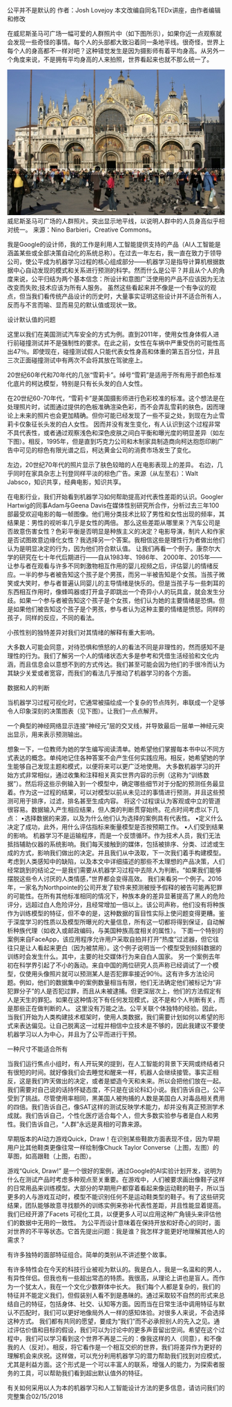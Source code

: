 公平并不是默认的
作者：Josh Lovejoy
本文改编自同名TEDx讲座，由作者编辑和修改

在威尼斯圣马可广场一幅可爱的人群照片中（如下图所示），如果你近一点观察就会发现一些奇怪的事情。每个人的头部都大致沿着同一条地平线。很奇怪，世界上每个人的身高都不一样对吧？这种错觉发生是因为摄影师有着平均身高。从另外一个角度来说，不是拥有平均身高的人来拍照，世界看起来也就不那么统一了。

![image](https://github.com/jdcloudcom/Image/blob/master/1.jpg)
威尼斯圣马可广场的人群照片。突出显示地平线，以说明人群中的人员身高似乎相对统一。
来源：Nino Barbieri，Creative Commons。

我是Google的设计师，我的工作是利用人工智能提供支持的产品（AI人工智能是涵盖某些或全部决策自动化的系统总称）。在过去一年左右，我一直在致力于领导公司，使公平成为机器学习过程的核心组成部分——机器学习是指导计算机根据数据中心自动发现的模式和关系进行预测的科学。然而什么是公平？并且从个人的角度来说，公平归结为两个基本信念：所设计和意图广泛使用的产品不应该因为无法改变而失败;技术应该为所有人服务。
虽然这些看起来并不像是一个有争议的观点，但当我们看传统产品设计的历史时，大量事实证明这些设计并不适合所有人，反而与不言而喻、显而易见的默认值或现状一致。

设计默认值的问题

这里以我们在美国测试汽车安全的方式为例。直到2011年，使用女性身体假人进行前碰撞测试并不是强制性的要求。在此之前，女性在车祸中严重受伤的可能性高出47％。即使现在，碰撞测试假人只能代表女性身高和体重的第五百分位，并且三次正面碰撞测试中有两次不会将其放在驾驶座上。
 
20世纪60年代和70年代的几张“雪莉卡”。绰号“雪莉”是适用于所有用于颜色标准化底片的柯达模型，特别是只有长头发的白人女性。

在20世纪60-70年代，“雪莉卡”是美国摄影师进行色彩校准的标准。这个想法是在处理照片时，试图通过提供的色板准确渲染色彩，而不会弄乱雪莉的肤色，因而理论上未来的照片也会更加精确。但你可能已经发现了一些不妥之处，到现在为止雪莉卡仅象征长头发的白人女性。
因而并没有发生变化，有人认识到这个过程非常不具代表性，或者通过观察浅色和深色皮肤之间白平衡和曝光度的明显差异（如左下图）。相反，1995年，但是直到巧克力公司和木制家具制造商向柯达抱怨印刷广告中可见的棕色有限光谱之后，柯达黄金公司的消费市场发生了变化。

 
左边，20世纪70年代的照片显示了肤色较暗的人在电影表现上的差异。
右边，几乎同时在家具杂志上刊登同样平淡的棕色广告。来源（从左至右）：Walt Jabsco，知识共享，经典电影，知识共享。

在电影行业，我们开始看到机器学习如何帮助提高对代表性差距的认识。Googler Hartwig的同事Adam与Geena Davis在媒体性别研究所合作，分析过去三年100部最受欢迎电影的每一帧图像。他们用分类技术比较了男性和女性出现的频率，其结果是：男性的视听率几乎是女性的两倍。
那么这些差距从哪里来？汽车公司是否故意伤害女性？色彩平衡是否明显是种族主义的决定？电影导演，制片人和作家是否试图故意边缘化女性？我选择另一个答案。我相信这些是理性行为者做出他们认为是明显决定的行为，因为他们符合默认值。
让我们再看一个例子。康奈尔大学的研究在七十年代后期进行——自从1983年、1986年、 2000年、2015年——让参与者在观看与许多不同刺激物相互作用的婴儿视频之后，评估婴儿的情绪反应。一半的参与者被告知这个孩子是个男孩，而另一半被告知是个女孩。当孩子微笑或大笑时，参与者普遍认同婴儿的主导情绪是快乐的。但是当孩子与一些刺耳的东西相互作用时，像蜂鸣器或打开盒子即跳出一个奇异小人的玩具盒，就会发生分歧。如果一个参与者被告知这个孩子是个女孩，他们认为她的主要情绪是恐惧。但是如果他们被告知这个孩子是个男孩，参与者认为这种主要的情绪是愤怒。同样的孩子，同样的反应，不同的看法。

  
小孩性别的独特差异对我们对其情绪的解释有重大影响。

大多数人可能会同意，对待恐惧和愤怒的人的看法不同是非理性的，然而感知不是理性的行为。我们了解另一个人的情绪状态大多是参考和凭借生活经验和文化内涵，而且信息会以意想不到的方式传达。我们甚至可能会因为他们的手很冷而认为其缺少关爱或者宽容，而我们的看法几乎推动了机器学习的各个方面。

数据和人的判断

当机器学习过程可视化时，它通常被描绘成一个复杂的节点阵列，串联成一个足够令人印象深刻的决策图表（见下图）。让我们一点点解开。
  
一个典型的神经网络显示连接“神经元”层的交叉线，并导致最后一层单一神经元突出显示，用来表示预测输出。

想象一下，一位教师为她的学生编写阅读清单。她希望他们掌握每本书中以不同方式表达的概念。单纯地记住各种答案不会产生任何实践应用。相反，她希望她的学生能够自己发现主题和模式，以便将来可以更广泛地使用。
大多数机器学习的开始方式非常相似，通过收集和注释相关真实世界内容的示例（这称为“训练数据”）。然后将这些示例输入到一个模型中，确定哪些细节对于分配的预测任务最显着。作为这一过程的结果，可以对模型以前从未见过的事情进行预测，并且这些预测可用于排序，过滤，排名甚至生成内容。
将这个过程误认为客观或中立的管道很容易。数据输入产生相应结果，但人类的判断贯穿始终。花点时间考虑以下几点：
•选择数据的来源，以及为什么他们认为选择的案例具有代表性。
•定义什么决定了成功，此外，用什么评估指标来衡量模型是否按预期工作。
•人们受到结果的影响。
机器学习不是运输程序，而是一个反馈循环。作为技术人员，我们无法抵挡辅助仪器的系统影响。我们每天接触到的媒体，包括被排序、分类、过滤或生成的方式，影响我们做出的决定。并且我们从中汲取，下一次我们着手构建模型。
考虑到人类感知中的缺陷，以及本文中详细描述的那些不太理想的产品决策，人们经常跳到的结论之一是我们需要从机器学习过程中去除人为判断。“如果我们能够摆脱这些令人讨厌的人类情感，”世界都会变得高效。
我们来看另一个例子。2016年，一家名为Northpointe的公司开发了软件来预测被授予假释的被告可能再犯罪的可能性。在所有其他标准相同的情况下，种族本身的差异显著提高了黑人的危险评分，远超过白人危险评分，且经常增加一倍以上。该公司声称，他们没有将种族作为训练模型的特征，但不幸的是，这种数据的盲目性实际上使问题变得更糟。鉴于深度学习的性质以及模型所曝光的大量信息，所有这一切都将得到保证，自动解析种族代理（如收入或邮政编码，与美国种族高度相关的属性）。
下面一个特别的案例来自FaceApp，该应用程序允许用户采取自拍并打开“热度”过滤器，但它往往只是让人看起来更白（因为被禁用）。这个例子说明当一个模型受到倾斜数据的训练时会发生什么。其中，主要的社交媒体行为来自白人国家。
另一个案例去年初在科学界引起了不小的轰动。来自中国的两位研究人员声称已经调试了一个模型，仅使用头像照片就可以预测某人是否犯罪率接近90％。这有许多方法论问题。例如，他们的数据集中的案例数量相当有限，他们无法确定他们被标记为“非犯罪分子”的人是否犯过罪，而且从未被逮捕。但更深层次上，他们的方法假定有人是天生的罪犯。如果在这种情况下有任何发现模式，这不是和个人判断有关，而是那些正在做判断的人。
这里没有万能之法。公平关联个体独特的经验。因此，当我们开始为人类构建技术框架时，使用人类数据，我们需要计划如何以希望的形式来表达偏见。让自己脱离这一过程并相信中立技术是不够的，因此我建议不要使机器学习以人为中心，并且为了公平而进行干预。

一种尺寸不能适合所有

当我们运行焦点小组时，有人开玩笑的提到，在人工智能的背景下天网或终结者只有很短的时间。就好像我们会去睡觉和醒来一样，机器人会继续接管。事实正相反，这是我们昨天做出的决定，或者是塑造今天和未来。所以会把他们放在一起。
我们需要对自己说的话持怀疑态度，不只是在谈论科幻小说。我们告诉自己，公平受到了挑战。尽管使用率相同，黑美国人被拘捕的人数是美国白人对毒品相关费用的四倍。我们告诉自己，像SAT这样的测试反映学术能力，却并没有真正预测学术成就。我们告诉自己，个性化医疗适合每个人，但大多数实验参与者是白人和男性。我们告诉自己，“人群”永远是真相的可靠来源。
  
早期版本的AI动力游戏Quick，Draw！在识别某些鞋款方面表现不佳，因为早期用户比其他鞋类更像往常一样绘制像Chuck Taylor Converse（上图，左图）的草图，如高跟鞋（上图，右图）。

游戏“Quick, Draw!” 是一个很好的案例，通过Google的AI实验计划开发，说明为什么在测试产品时考虑多种观点至关重要。在游戏中，人们被要求画出像鞋子这样的日常用品来训练模型。大部分的早期用户都穿着看起来像运动鞋的鞋子，所以当更多的人与游戏互动时，模型不能识别任何不是运动鞋类型的鞋子。有了这些研究结果，团队能够故意寻找额外的训练实例来弥补代表性差距，并且性能显着提高。我们已经开源了Facets 可视化工具，以便更多人可以应用这种广角镜头来评估他们的数据中无用的一致性。
为公平而设计意味着在保持开放和好奇心的同时，面对世界的不平等状态。它首先提出问题：我是谁？我怎样才能更好地理解其他人的需求？

  
有许多独特的面部特征组合。简单的类别从不讲述整个故事。

有许多特性会在今天的科技行业被视为默认的。我是白人，我是一名温和的男人，有异性伴侣。但我也有一些超出常态的特质。我很高，从理论上讲也是盲人。而作为一个犹太人，我在一个文化少数群体中长大。
我们每个人都是复杂的，我们的特征并不能定义我们，但假装别人看不到是愚昧的。通过采取较不自然的形式来总结自己的特征，包括身体、社交、认知等方面。因而当在日常生活中调用特征与默认不匹配时，我们可以更好地像局外人一样的感知体验。对很多人来说，不会选择这种方式。
我们都有共同的愿望，要成为“我们”而不必承担别人的先入之见。通过评估价值和目标的假设，我们可以为讨论中的更多声音留出空间。希望在这个过程中，我们可以学习看到这个世界不再是二元的：像我这样的人（同意），和不像我的人（反对）。相反，将它看作是一个相互交织的世界，我们将差异作为更好的理解机会来庆祝。这样做，可以充分利用机器学习的潜力帮助我们找到对应模式，尤其是利益方面。这个形式是一个可以丰富人的联系，增强人的能力，为探索者服务的工具，可以帮助我们看到超出默认值外的特征。

有关如何采用以人为本的机器学习和人工智能设计方法的更多信息，请访问我们的完整集合02/15/2018
